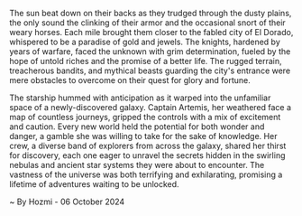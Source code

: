 
The sun beat down on their backs as they trudged through the dusty plains, the only sound the clinking of their armor and the occasional snort of their weary horses. Each mile brought them closer to the fabled city of El Dorado, whispered to be a paradise of gold and jewels. The knights, hardened by years of warfare, faced the unknown with grim determination, fueled by the hope of untold riches and the promise of a better life. The rugged terrain, treacherous bandits, and mythical beasts guarding the city's entrance were mere obstacles to overcome on their quest for glory and fortune.

The starship hummed with anticipation as it warped into the unfamiliar space of a newly-discovered galaxy. Captain Artemis, her weathered face a map of countless journeys, gripped the controls with a mix of excitement and caution. Every new world held the potential for both wonder and danger, a gamble she was willing to take for the sake of knowledge. Her crew, a diverse band of explorers from across the galaxy, shared her thirst for discovery, each one eager to unravel the secrets hidden in the swirling nebulas and ancient star systems they were about to encounter. The vastness of the universe was both terrifying and exhilarating, promising a lifetime of adventures waiting to be unlocked. 

~ By Hozmi - 06 October 2024
